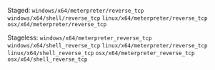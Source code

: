Staged:
`windows/x64/meterpreter/reverse_tcp`
`windows/x64/shell/reverse_tcp`
`linux/x64/meterpreter/reverse_tcp`
`osx/x64/meterpreter/reverse_tcp`

Stageless:
`windows/x64/meterpreter_reverse_tcp`
`windows/x64/shell_reverse_tcp`
`linux/x64/meterpreter/reverse_tcp`
`linux/x64/shell_reverse_tcp`
`osx/x64/meterpreter_reverse_tcp`
`osx/x64/shell_reverse_tcp`